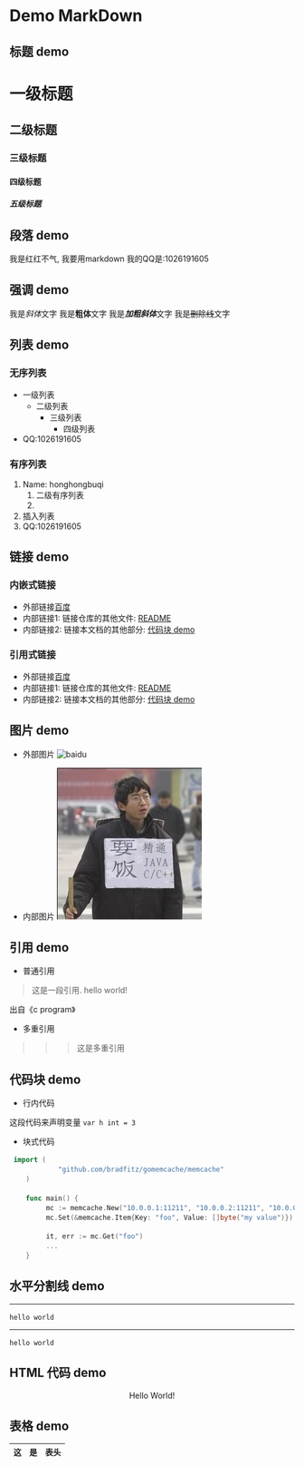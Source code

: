 # Demo MarkDown

## 标题 demo
# 一级标题
## 二级标题
### 三级标题
#### 四级标题
##### 五级标题

## 段落 demo

我是红红不气, 我要用markdown
我的QQ是:1026191605

## 强调 demo

我是*斜体*文字
我是**粗体**文字
我是***加粗斜体***文字
我是~~删除线~~文字

## 列表 demo

### 无序列表

- 一级列表  
    - 二级列表  
        - 三级列表
            - 四级列表
- QQ:1026191605
### 有序列表
1. Name: honghongbuqi
    1. 二级有序列表
    2. 
3. 插入列表
2. QQ:1026191605

## 链接 demo

### 内嵌式链接

- 外部链接[百度](http://www.baidu.com)
- 内部链接1: 链接仓库的其他文件: [README](README.md)
- 内部链接2: 链接本文档的其他部分: [代码块 demo](test.md#代码块-demo)

### 引用式链接

- 外部链接[百度]
- 内部链接1: 链接仓库的其他文件: [README]
- 内部链接2: 链接本文档的其他部分: [代码块 demo]

## 图片 demo

- 外部图片 
![baidu]( https://www.baidu.com/img/bd_logo1.png "百度图片") 

- 内部图片
![](coder.jpg)

## 引用 demo

- 普通引用

>这是一段引用.
>hello world!

出自《c program》

- 多重引用

>>> 这是多重引用

## 代码块 demo

- 行内代码

这段代码来声明变量 `var h int = 3`


- 块式代码
```go
 import (
            "github.com/bradfitz/gomemcache/memcache"
    )

    func main() {
         mc := memcache.New("10.0.0.1:11211", "10.0.0.2:11211", "10.0.0.3:11212")
         mc.Set(&memcache.Item{Key: "foo", Value: []byte("my value")})

         it, err := mc.Get("foo")
         ...
    }
```

## 水平分割线 demo

---

    hello world
    
***
    hello world

## HTML 代码 demo

<p align='center'> Hello World!</p>

## 表格 demo

|   这   |   是    |   表头     |
|:-----   |:------  |:--------  | 


<!--- 下面是本文章用到的链接引用 --->

[百度]: http://www.baidu.com
[README]: README.md
[代码块 demo]:test.md#代码块-demo










